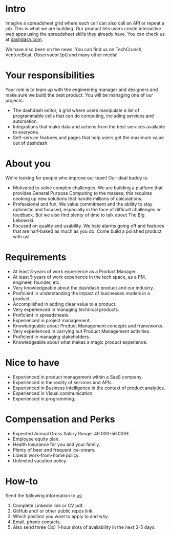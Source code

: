 # Intro
Imagine a spreadsheet grid where each cell can also call an API or repeat a job. This is what we are building. Our product lets users create interactive web apps using the spreadsheet skills they already have. You can check us at [dashdash.com](http://dashdash.com).

We have also been on the news. You can find us on TechCrunch, VentureBeat, Observador [pt] and many other media!

# Your responsibilities
Your role is to team up with the engineering manager and designers and make sure we build the best product. You will be managing one of our projects:
* The dashdash editor, a grid where users manipulate a list of programmable cells that can do computing, including services and automation.
* Integrations that make data and actions from the best services available to everyone.
* Self-service features and pages that help users get the maximum value out of dashdash.

# About you
We're looking for people who improve our team! Our ideal buddy is:
* Motivated to solve complex challenges. We are building a platform that provides General Purpose Computing to the masses; this requires cooking up new solutions that handle millions of calculations.
* Professional and fun. We value commitment and the ability to stay optimistic and focused, especially in the face of difficult challenges or feedback. But we also find plenty of time to talk about The Big Lebowski.
* Focused on quality and usability. We hate alarms going off and features that are half-baked as much as you do. Come build a polished product with us!

# Requirements
* At least 3 years of work experience as a Product Manager.
* At least 5 years of work experience in the tech space, as a PM, engineer, founder, etc.
* Very knowledgeable about the dashdash product and our industry.
* Proficient in understanding the impact of businesses models in a product.
* Accomplished in adding clear value to a product.
* Very experienced in managing technical products.
* Proficient in spreadsheets.
* Experienced in project management.
* Knowledgeable about Product Management concepts and frameworks.
* Very experienced in carrying out Product Management activities.
* Proficient in managing stakeholders.
* Knowledgeable about what makes a magic product experience.

# Nice to have
* Experienced in product management within a SaaS company.
* Experienced in the reality of services and APIs.
* Experienced in Business Intelligence in the context of product analytics.
* Experienced in Visual communication.
* Experienced in programming.

# Compensation and Perks
* Expected Annual Gross Salary Range: 49.000-56.000€.
* Employee equity plan.
* Health Insurance for you and your family.
* Plenty of beer and frequent ice-cream.
* Liberal work-from-home policy.
* Unlimited vacation policy.

# How-to
Send the following information to [us](mailto:join@dashdash.com):
   1. Complete Linkedin link or CV pdf.
   2. GitHub and/ or other public repos link.
   3. Which position you want to apply to and why.
   4. Email, phone contacts.
   5. Also send three (3x) 1-hour slots of availability in the next 3-5 days.
